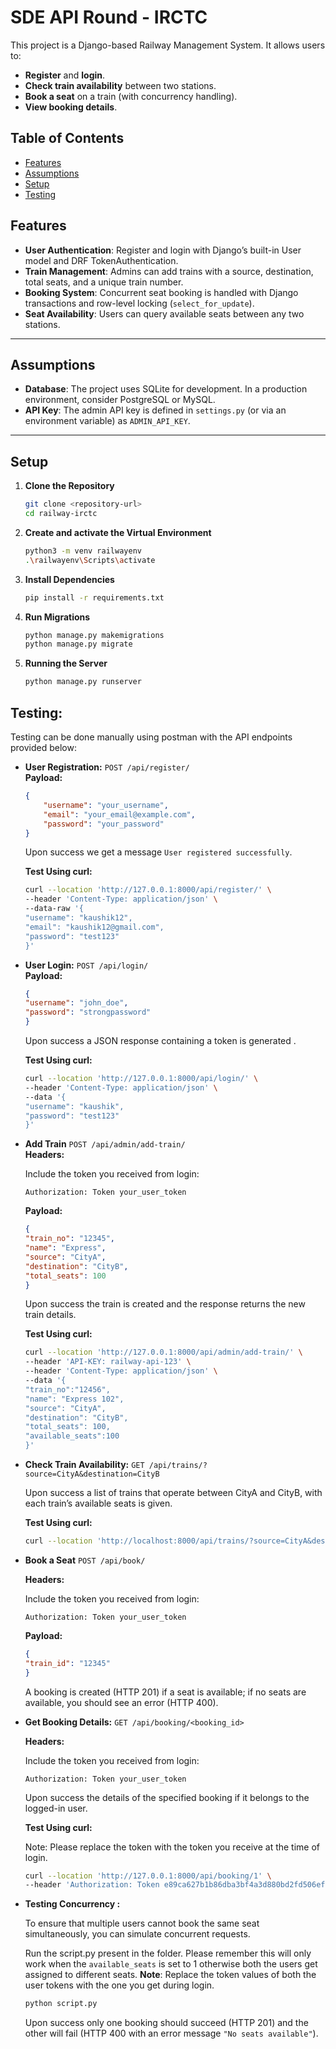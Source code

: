 
# SDE API Round - IRCTC

This project is a Django-based Railway Management System. It allows users to:
- **Register** and **login**.
- **Check train availability** between two stations.
- **Book a seat** on a train (with concurrency handling).
- **View booking details**.

## Table of Contents

- [Features](#features)
- [Assumptions](#assumptions)
- [Setup](#setup)
- [Testing](#testing)

## Features
- **User Authentication**: Register and login with Django’s built-in User model and DRF TokenAuthentication.
- **Train Management**: Admins can add trains with a source, destination, total seats, and a unique train number.
- **Booking System**: Concurrent seat booking is handled with Django transactions and row-level locking (`select_for_update`).
- **Seat Availability**: Users can query available seats between any two stations.

---

## Assumptions

- **Database**: The project uses SQLite for development. In a production environment, consider PostgreSQL or MySQL.
- **API Key**: The admin API key is defined in `settings.py` (or via an environment variable) as `ADMIN_API_KEY`.
---

## Setup

1. **Clone the Repository**

   ```bash
   git clone <repository-url>
   cd railway-irctc
   ```

2. **Create and activate the Virtual Environment**
    ```bash
    python3 -m venv railwayenv
    .\railwayenv\Scripts\activate
    ```

3. **Install Dependencies**
    ```bash
    pip install -r requirements.txt
    ```

4. **Run Migrations**
    ```bash
    python manage.py makemigrations
    python manage.py migrate
    ```

5. **Running the Server**
    ```bash
    python manage.py runserver
    ```

## Testing:
Testing can be done manually using postman with the API endpoints provided below:

- **User Registration:** `POST /api/register/`  
  **Payload:**
  ```json
  {
      "username": "your_username",
      "email": "your_email@example.com",
      "password": "your_password"
  }
  ```

    Upon success we get a message `User registered successfully`.

    **Test Using curl:**
    ```bash
    curl --location 'http://127.0.0.1:8000/api/register/' \ 
    --header 'Content-Type: application/json' \
    --data-raw '{
    "username": "kaushik12",
    "email": "kaushik12@gmail.com",
    "password": "test123"
    }'
    ```

- **User Login:** `POST /api/login/`  
  **Payload:**
  ```json
  {
  "username": "john_doe",
  "password": "strongpassword"
  }

  ```

    Upon success a JSON response containing a token is generated .

    **Test Using curl:**
    ```bash
   curl --location 'http://127.0.0.1:8000/api/login/' \
   --header 'Content-Type: application/json' \
   --data '{
    "username": "kaushik",
    "password": "test123"
    }'
    ```

- **Add Train** `POST /api/admin/add-train/`  
  **Headers:**

  Include the token you received from login:
  ```http
  Authorization: Token your_user_token
  ```

  **Payload:**
  ```json
  {
  "train_no": "12345",
  "name": "Express",
  "source": "CityA",
  "destination": "CityB",
  "total_seats": 100
  }


  ```

    Upon success the train is created and the response returns the new train details.

    **Test Using curl:**
    ```bash
   curl --location 'http://127.0.0.1:8000/api/admin/add-train/' \
   --header 'API-KEY: railway-api-123' \
   --header 'Content-Type: application/json' \
   --data '{
    "train_no":"12456",
    "name": "Express 102",
    "source": "CityA",
    "destination": "CityB",
    "total_seats": 100,
    "available_seats":100
    }'
    ```

- **Check Train Availability:** `GET /api/trains/?source=CityA&destination=CityB`  

    Upon success a list of trains that operate between CityA and CityB, with each train’s available seats is given.

    **Test Using curl:**
    ```bash
   curl --location 'http://localhost:8000/api/trains/?source=CityA&destination=CityB'
    ```

- **Book a Seat** `POST /api/book/`  

    **Headers:**

    Include the token you received from login:
    ```http
    Authorization: Token your_user_token
    ```
    **Payload:**
    ```json
    {
  "train_id": "12345"
  }

    ```
   A booking is created (HTTP 201) if a seat is available; if no seats are available, you should see an error (HTTP 400).


- **Get Booking Details:** `GET /api/booking/<booking_id>`  

    **Headers:**

    Include the token you received from login:
    ```http
    Authorization: Token your_user_token
    ```

   Upon success the details of the specified booking if it belongs to the logged-in user.

    **Test Using curl:**
    
    Note: Please replace the token with the token you receive at the time of login.
    ```bash
   curl --location 'http://127.0.0.1:8000/api/booking/1' \
   --header 'Authorization: Token e89ca627b1b86dba3bf4a3d880bd2fd506ef360d'
    ```

- **Testing Concurrency :**

    To ensure that multiple users cannot book the same seat simultaneously, you can simulate concurrent requests.

    Run the script.py present in the folder. 
    Please remember this will only work when the `available_seats` is set to 1 otherwise both the users get assigned to different seats.
    **Note**: Replace the token values of both the user tokens with the one you get during login.
    ```bash
    python script.py
    ```
    Upon success only one booking should succeed (HTTP 201) and the other will fail (HTTP 400 with an error message `"No seats available"`).
